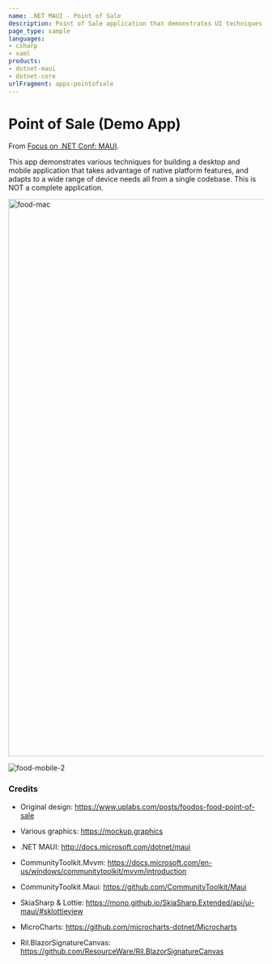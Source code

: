 ```yaml
---
name: .NET MAUI - Point of Sale
description: Point of Sale application that demonstrates UI techniques for customizing a sidebar menu, tab bars, radio buttons, and more. The project features a desktop/tablet UI and a mobile UI.
page_type: sample
languages:
- csharp
- xaml
products:
- dotnet-maui
- dotnet-core
urlFragment: apps-pointofsale
---
```


# Point of Sale (Demo App)

From [Focus on .NET Conf: MAUI](https://focus.dotnetconf.net).

This app demonstrates various techniques for building a desktop and mobile application that takes advantage of native platform features, and adapts to a wide range of device needs all from a single codebase. This is NOT a complete application.

<img width="1100" alt="food-mac" src="https://user-images.githubusercontent.com/41873/183739194-0e19cb9c-71aa-490b-9e80-25ea1dc40ce0.png">

![food-mobile-2](https://user-images.githubusercontent.com/41873/183740348-7f55d10d-8f79-4ee0-a71e-64b317cbd64f.png)

### Credits

* Original design: https://www.uplabs.com/posts/foodos-food-point-of-sale
* Various graphics: https://mockup.graphics

* .NET MAUI: http://docs.microsoft.com/dotnet/maui
* CommunityToolkit.Mvvm: https://docs.microsoft.com/en-us/windows/communitytoolkit/mvvm/introduction
* CommunityToolkit.Maui: https://github.com/CommunityToolkit/Maui
* SkiaSharp & Lottie: https://mono.github.io/SkiaSharp.Extended/api/ui-maui/#sklottieview
* MicroCharts: https://github.com/microcharts-dotnet/Microcharts
* Ril.BlazorSignatureCanvas: https://github.com/ResourceWare/Ril.BlazorSignatureCanvas